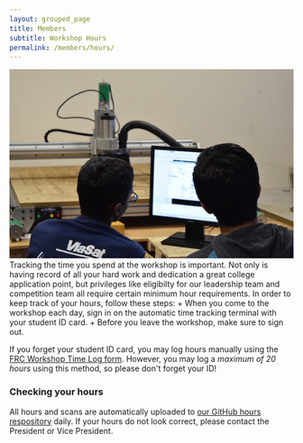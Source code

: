 ```yaml
---
layout: grouped_page
title: Members
subtitle: Workshop Hours
permalink: /members/hours/
---
```


<img src="/assets/page_photos/members/2.JPG" class="rightimage">
Tracking the time you spend at the workshop is important. Not only is having record of all your hard work and dedication a great college application point, but privileges like eligibilty for our leadership team and competition team all require certain minimum hour requirements. In order to keep track of your hours, follow these steps:
+ When you come to the workshop each day, sign in on the automatic time tracking terminal with your student ID card.
+ Before you leave the workshop, make sure to sign out.

If you forget your student ID card, you may log hours manually using the [FRC Workshop Time Log form](/assets/documents/FRCWorkshopTimeLog.pdf). However, you may log a *maximum of 20 hours* using this method, so please don't forget your ID!

### Checking your hours
All hours and scans are automatically uploaded to [our GitHub hours respository](https://github.com/Team3128/2018-19-attendance-data) daily. If your hours do not look correct, please contact the President or Vice President.